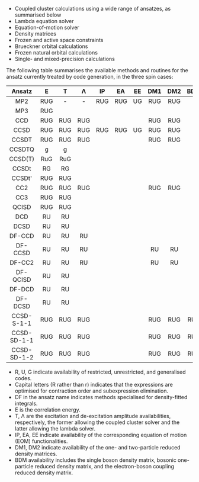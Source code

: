 - Coupled cluster calculations using a wide range of ansatzes, as summarised below
- Lambda equation solver
- Equation-of-motion solver
- Density matrices
- Frozen and active space constraints
- Brueckner orbital calculations
- Frozen natural orbital calculations
- Single- and mixed-precision calculations

The following table summarises the available methods and routines for the ansatz currently treated by code generation, in the three spin cases:

| Ansatz      |   E   |   T   |   Λ   |  IP   |  EA   |  EE   |  DM1  |  DM2  |  BDM  |
| :---------: | :---: | :---: | :---: | :---: | :---: | :---: | :---: | :---: | :---: |
| MP2         |  RUG  |   -   |   -   |  RUG  |  RUG  |  UG   |  RUG  |  RUG  |   -   |
| MP3         |  RUG  |       |       |       |       |       |       |       |   -   |
| CCD         |  RUG  |  RUG  |  RUG  |       |       |       |  RUG  |  RUG  |   -   |
| CCSD        |  RUG  |  RUG  |  RUG  |  RUG  |  RUG  |  UG   |  RUG  |  RUG  |   -   |
| CCSDT       |  RUG  |  RUG  |  RUG  |       |       |       |  RUG  |  RUG  |   -   |
| CCSDTQ      |   g   |   g   |       |       |       |       |       |       |   -   |
| CCSD(T)     |  RuG  |  RuG  |       |       |       |       |       |       |   -   |
| CCSDt       |  RG   |  RG   |       |       |       |       |       |       |   -   |
| CCSDt'      |  RUG  |  RUG  |       |       |       |       |       |       |   -   |
| CC2         |  RUG  |  RUG  |  RUG  |       |       |       |  RUG  |  RUG  |   -   |
| CC3         |  RUG  |  RUG  |       |       |       |       |       |       |   -   |
| QCISD       |  RUG  |  RUG  |       |       |       |       |       |       |   -   |
| DCD         |  RU   |  RU   |       |       |       |       |       |       |   -   |
| DCSD        |  RU   |  RU   |       |       |       |       |       |       |   -   |
| DF-CCD      |  RU   |  RU   |  RU   |       |       |       |       |       |   -   |
| DF-CCSD     |  RU   |  RU   |  RU   |       |       |       |  RU   |  RU   |   -   |
| DF-CC2      |  RU   |  RU   |  RU   |       |       |       |  RU   |  RU   |   -   |
| DF-QCISD    |  RU   |  RU   |       |       |       |       |       |       |   -   |
| DF-DCD      |  RU   |  RU   |       |       |       |       |       |       |   -   |
| DF-DCSD     |  RU   |  RU   |       |       |       |       |       |       |   -   |
| CCSD-S-1-1  |  RUG  |  RUG  |  RUG  |       |       |       |  RUG  |  RUG  |  RUG  |
| CCSD-SD-1-1 |  RUG  |  RUG  |  RUG  |       |       |       |  RUG  |  RUG  |  RUG  |
| CCSD-SD-1-2 |  RUG  |  RUG  |  RUG  |       |       |       |  RUG  |  RUG  |  RUG  |

- R, U, G indicate availability of restricted, unrestricted, and generalised codes.
- Capital letters (R rather than r) indicates that the expressions are optimised for contraction order and subexpression elimination.
- DF in the ansatz name indicates methods specialised for density-fitted integrals.
- E is the correlation energy.
- T, Λ are the excitation and de-excitation amplitude availabilities, respectively, the former allowing the coupled cluster solver and the latter allowing the lambda solver.
- IP, EA, EE indicate availability of the corresponding equation of motion (EOM) functionalities.
- DM1, DM2 indicate availability of the one- and two-particle reduced density matrices.
- BDM availability includes the single boson density matrix, bosonic one-particle reduced density matrix, and the electron-boson coupling reduced density matrix.
